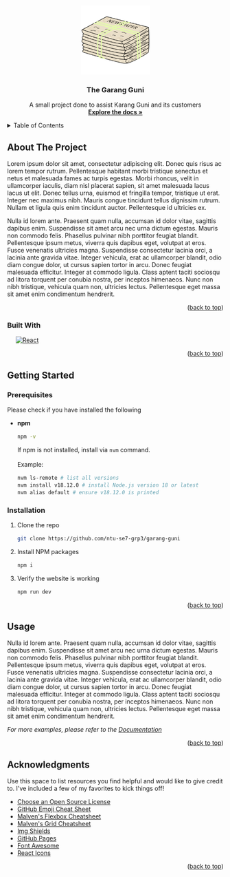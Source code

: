 <a id="readme-top"></a>
<!-- PROJECT SHIELDS -->

<!-- PROJECT LOGO -->
<!-- <br /> -->
<div align="center">
  <a href="https://github.com/ntu-se7-grp3/garang-guni">
    <img src="src/assets/logo.png" alt="Logo" width="160" height="160">
  </a>

  <h3 align="center">The Garang Guni</h3>

  <p align="center">
    A small project done to assist Karang Guni and its customers
    <br />
    <a href="https://github.com/ntu-se7-grp3/garang-guni"><strong>Explore the docs »</strong></a>
    <br />
  </p>
</div>

<!-- TABLE OF CONTENTS -->
<details>
  <summary>Table of Contents</summary>
  <ol>
    <li>
      <a href="#about-the-project">About The Project</a>
      <ul>
        <li><a href="#built-with">Built With</a></li>
      </ul>
    </li>
    <li>
      <a href="#getting-started">Getting Started</a>
      <ul>
        <li><a href="#prerequisites">Prerequisites</a></li>
        <li><a href="#installation">Installation</a></li>
      </ul>
    </li>
    <li><a href="#usage">Usage</a></li>
    <li><a href="#acknowledgments">Acknowledgments</a></li>
  </ol>
</details>

<!-- ABOUT THE PROJECT -->
## About The Project

Lorem ipsum dolor sit amet, consectetur adipiscing elit. Donec quis risus ac lorem tempor rutrum. Pellentesque habitant morbi tristique senectus et netus et malesuada fames ac turpis egestas. Morbi rhoncus, velit in ullamcorper iaculis, diam nisl placerat sapien, sit amet malesuada lacus lacus ut elit. Donec tellus urna, euismod et fringilla tempor, tristique ut erat. Integer nec maximus nibh. Mauris congue tincidunt tellus dignissim rutrum. Nullam et ligula quis enim tincidunt auctor. Pellentesque id ultricies ex.

Nulla id lorem ante. Praesent quam nulla, accumsan id dolor vitae, sagittis dapibus enim. Suspendisse sit amet arcu nec urna dictum egestas. Mauris non commodo felis. Phasellus pulvinar nibh porttitor feugiat blandit. Pellentesque ipsum metus, viverra quis dapibus eget, volutpat at eros. Fusce venenatis ultricies magna. Suspendisse consectetur lacinia orci, a lacinia ante gravida vitae. Integer vehicula, erat ac ullamcorper blandit, odio diam congue dolor, ut cursus sapien tortor in arcu. Donec feugiat malesuada efficitur. Integer at commodo ligula. Class aptent taciti sociosqu ad litora torquent per conubia nostra, per inceptos himenaeos. Nunc non nibh tristique, vehicula quam non, ultricies lectus. Pellentesque eget massa sit amet enim condimentum hendrerit.

<p align="right">(<a href="#readme-top">back to top</a>)</p>

### Built With
&nbsp;&nbsp;&nbsp;&nbsp; [![React][React.js]][React-url]
<p align="right">(<a href="#readme-top">back to top</a>)</p>

<!-- GETTING STARTED -->
## Getting Started

### Prerequisites

Please check if you have installed the following

* <strong>npm</strong>
  ```sh
  npm -v
  ```
  If npm is not installed, install via `nvm` command.
  <br>
  <br>
  Example:
  ```sh
  nvm ls-remote # list all versions
  nvm install v18.12.0 # install Node.js version 18 or latest
  nvm alias default # ensure v18.12.0 is printed
  ```

### Installation
1. Clone the repo
   ```sh
   git clone https://github.com/ntu-se7-grp3/garang-guni
   ```
2. Install NPM packages
   ```sh
   npm i
   ```
3. Verify the website is working
   ```sh
   npm run dev
   ```

<p align="right">(<a href="#readme-top">back to top</a>)</p>

<!-- USAGE EXAMPLES -->
## Usage

Nulla id lorem ante. Praesent quam nulla, accumsan id dolor vitae, sagittis dapibus enim. Suspendisse sit amet arcu nec urna dictum egestas. Mauris non commodo felis. Phasellus pulvinar nibh porttitor feugiat blandit. Pellentesque ipsum metus, viverra quis dapibus eget, volutpat at eros. Fusce venenatis ultricies magna. Suspendisse consectetur lacinia orci, a lacinia ante gravida vitae. Integer vehicula, erat ac ullamcorper blandit, odio diam congue dolor, ut cursus sapien tortor in arcu. Donec feugiat malesuada efficitur. Integer at commodo ligula. Class aptent taciti sociosqu ad litora torquent per conubia nostra, per inceptos himenaeos. Nunc non nibh tristique, vehicula quam non, ultricies lectus. Pellentesque eget massa sit amet enim condimentum hendrerit.

_For more examples, please refer to the [Documentation](https://google.com)_

<p align="right">(<a href="#readme-top">back to top</a>)</p>

<!-- ACKNOWLEDGMENTS -->
## Acknowledgments

Use this space to list resources you find helpful and would like to give credit to. I've included a few of my favorites to kick things off!

* [Choose an Open Source License](https://choosealicense.com)
* [GitHub Emoji Cheat Sheet](https://www.webpagefx.com/tools/emoji-cheat-sheet)
* [Malven's Flexbox Cheatsheet](https://flexbox.malven.co/)
* [Malven's Grid Cheatsheet](https://grid.malven.co/)
* [Img Shields](https://shields.io)
* [GitHub Pages](https://pages.github.com)
* [Font Awesome](https://fontawesome.com)
* [React Icons](https://react-icons.github.io/react-icons/search)

<p align="right">(<a href="#readme-top">back to top</a>)</p>



<!-- MARKDOWN LINKS & IMAGES -->
<!-- https://www.markdownguide.org/basic-syntax/#reference-style-links -->
[React.js]: https://img.shields.io/badge/React-20232A?style=for-the-badge&logo=react&logoColor=61DAFB
[React-url]: https://reactjs.org/
